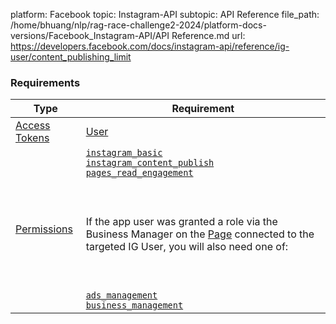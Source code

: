 platform: Facebook
topic: Instagram-API
subtopic: API Reference
file_path: /home/bhuang/nlp/rag-race-challenge2-2024/platform-docs-versions/Facebook_Instagram-API/API Reference.md
url: https://developers.facebook.com/docs/instagram-api/reference/ig-user/content_publishing_limit


### Requirements

| Type | Requirement |
| --- | --- |
| [Access Tokens](https://developers.facebook.com/docs/facebook-login/access-tokens/) | [User](https://developers.facebook.com/docs/facebook-login/access-tokens/#usertokens) |
| [Permissions](https://developers.facebook.com/docs/permissions/reference) | [`instagram_basic`](https://developers.facebook.com/docs/permissions/reference/instagram_basic)  <br>[`instagram_content_publish`](https://developers.facebook.com/docs/permissions/reference/instagram_content_publish)  <br>[`pages_read_engagement`](https://developers.facebook.com/docs/permissions/reference/pages_read_engagement)<br><br>  <br><br>If the app user was granted a role via the Business Manager on the [Page](https://developers.facebook.com/docs/instagram-api/overview#pages) connected to the targeted IG User, you will also need one of:<br><br>  <br><br>[`ads_management`](https://developers.facebook.com/docs/permissions/reference/ads_management)  <br>[`business_management`](https://developers.facebook.com/docs/permissions/reference/business_management) |